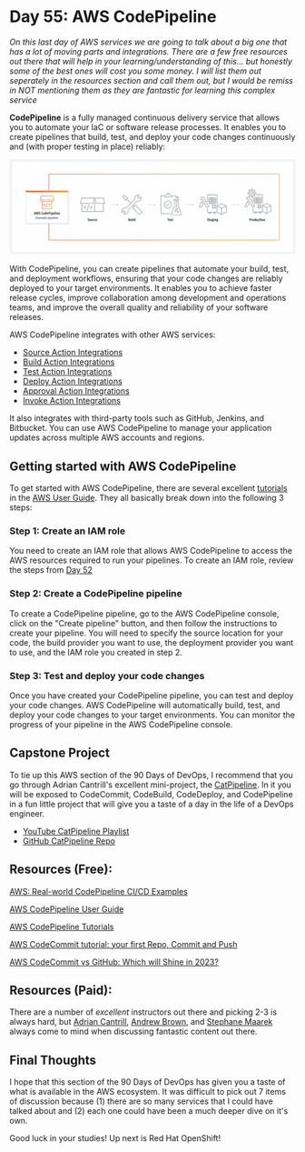 # Day 55: AWS CodePipeline

<i>On this last day of AWS services we are going to talk about a big one that has a lot of moving parts and integrations. There are a few free resources out there that will help in your learning/understanding of this... but honestly some of the best ones will cost you some money. I will list them out seperately in the resources section and call them out, but I would be remiss in NOT mentioning them as they are fantastic for learning this complex service</i>

<b>CodePipeline</b> is a fully managed continuous delivery service that allows you to automate your IaC or software release processes. It enables you to create pipelines that build, test, and deploy your code changes continuously and (with proper testing in place) reliably:

![](images/day55-01.jpg)

With CodePipeline, you can create pipelines that automate your build, test, and deployment workflows, ensuring that your code changes are reliably deployed to your target environments. It enables you to achieve faster release cycles, improve collaboration among development and operations teams, and improve the overall quality and reliability of your software releases.

AWS CodePipeline integrates with other AWS services: 
- [Source Action Integrations](https://docs.aws.amazon.com/codepipeline/latest/userguide/integrations-action-type.html#integrations-source)
- [Build Action Integrations](https://docs.aws.amazon.com/codepipeline/latest/userguide/integrations-action-type.html#integrations-build)
- [Test Action Integrations](https://docs.aws.amazon.com/codepipeline/latest/userguide/integrations-action-type.html#integrations-test)
- [Deploy Action Integrations](https://docs.aws.amazon.com/codepipeline/latest/userguide/integrations-action-type.html#integrations-deploy)
- [Approval Action Integrations](https://docs.aws.amazon.com/codepipeline/latest/userguide/integrations-action-type.html#integrations-approval)
- [Invoke Action Integrations](https://docs.aws.amazon.com/codepipeline/latest/userguide/integrations-action-type.html#integrations-invoke)


 It also integrates with third-party tools such as GitHub, Jenkins, and Bitbucket. You can use AWS CodePipeline to manage your application updates across multiple AWS accounts and regions.

## Getting started with AWS CodePipeline

To get started with AWS CodePipeline, there are several excellent [tutorials](https://docs.aws.amazon.com/codepipeline/latest/userguide/tutorials.html) in the [AWS User Guide](https://docs.aws.amazon.com/codepipeline/latest/userguide/welcome.html). They all basically break down into the following 3 steps: 

### Step 1: Create an IAM role

You need to create an IAM role that allows AWS CodePipeline to access the AWS resources required to run your pipelines. To create an IAM role, review the steps from [Day 52](day52.md)

### Step 2: Create a CodePipeline pipeline

To create a CodePipeline pipeline, go to the AWS CodePipeline console, click on the "Create pipeline" button, and then follow the instructions to create your pipeline. You will need to specify the source location for your code, the build provider you want to use, the deployment provider you want to use, and the IAM role you created in step 2.

### Step 3: Test and deploy your code changes

Once you have created your CodePipeline pipeline, you can test and deploy your code changes. AWS CodePipeline will automatically build, test, and deploy your code changes to your target environments. You can monitor the progress of your pipeline in the AWS CodePipeline console.

## Capstone Project
To tie up this AWS section of the 90 Days of DevOps, I recommend that you go through Adrian Cantrill's excellent mini-project, the [CatPipeline](https://www.youtube.com/playlist?list=PLTk5ZYSbd9MgARTJHbAaRcGSn7EMfxRHm). In it you will be exposed to CodeCommit, CodeBuild, CodeDeploy, and CodePipeline in a fun little project that will give you a taste of a day in the life of a DevOps engineer. 
- [YouTube CatPipeline Playlist](https://www.youtube.com/playlist?list=PLTk5ZYSbd9MgARTJHbAaRcGSn7EMfxRHm)
- [GitHub CatPipeline Repo](https://github.com/acantril/learn-cantrill-io-labs/tree/master/aws-codepipeline-catpipeline) 


## Resources (Free):

[AWS: Real-world CodePipeline CI/CD Examples ](https://youtu.be/MNt2HGxClZ0)

[AWS CodePipeline User Guide](https://docs.aws.amazon.com/codepipeline/latest/userguide/welcome.html)

[AWS CodePipeline Tutorials](https://docs.aws.amazon.com/codepipeline/latest/userguide/tutorials.html)

[AWS CodeCommit tutorial: your first Repo, Commit and Push](https://youtu.be/t7M8pHCh5Xs)

[AWS CodeCommit vs GitHub: Which will Shine in 2023?](https://appwrk.com/aws-codecommit-vs-github)

## Resources (Paid):
There are a number of <i>excellent</i> instructors out there and picking 2-3 is always hard, but [Adrian Cantrill](https://learn.cantrill.io/), [Andrew Brown](https://www.exampro.co/), and [Stephane Maarek](https://www.udemy.com/user/stephane-maarek/) always come to mind when discussing fantastic content out there. 

## Final Thoughts
I hope that this section of the 90 Days of DevOps has given you a taste of what is available in the AWS ecosystem. It was difficult to pick out 7 items of discussion because (1) there are so many services that I could have talked about and (2) each one could have been a much deeper dive on it's own. 

Good luck in your studies! Up next is Red Hat OpenShift!